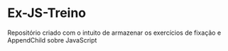 # Ex-JS-Treino
Repositório criado com o intuito de armazenar os exercícios de fixação e AppendChild sobre JavaScript
